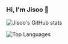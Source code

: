 ### Hi, I'm Jisoo 👋

<!--
**Y-Jean/Y-Jean** is a ✨ _special_ ✨ repository because its `README.md` (this file) appears on your GitHub profile.

Here are some ideas to get you started:

- 🔭 I’m currently working on ...
- 🌱 I’m currently learning ...
- 👯 I’m looking to collaborate on ...
- 🤔 I’m looking for help with ...
- 💬 Ask me about ...
- 📫 How to reach me: ...
- 😄 Pronouns: ...
- ⚡ Fun fact: ...
-->
![Jisoo's GitHub stats](https://github-readme-stats.vercel.app/api?username=Y-Jean&show_icons=true&theme=dark)
<div>
<img src="https://github-readme-stats.vercel.app/api/top-langs/?username=Y-Jean&langs_count=8&layout=compact" alt="Top Languages"/>
</div>
